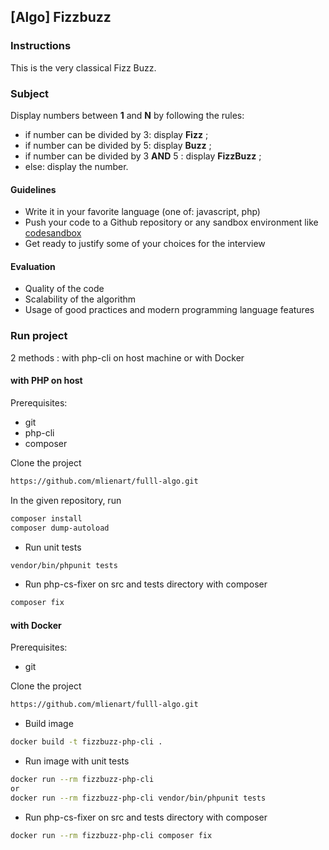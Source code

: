 ## [Algo] Fizzbuzz

### Instructions

This is the very classical Fizz Buzz.

### Subject

Display numbers between **1** and **N** by following the rules:

- if number can be divided by 3: display **Fizz** ;
- if number can be divided by 5: display **Buzz** ;
- if number can be divided by 3 **AND** 5 : display **FizzBuzz** ;
- else: display the number.

#### Guidelines

- Write it in your favorite language (one of: javascript, php)
- Push your code to a Github repository or any sandbox environment like [codesandbox](https://codesandbox.io)
- Get ready to justify some of your choices for the interview

#### Evaluation

- Quality of the code
- Scalability of the algorithm
- Usage of good practices and modern programming language features

### Run project 

2 methods : with php-cli on host machine or with Docker

#### with PHP on host


Prerequisites:
* git
* php-cli
* composer

Clone the project
```bash
https://github.com/mlienart/fulll-algo.git
```
In the given repository, run
```bash
composer install
composer dump-autoload
```
* Run unit tests
```bash
vendor/bin/phpunit tests
```
* Run php-cs-fixer on src and tests directory with composer
```bash
composer fix
```


####  with Docker

Prerequisites:
* git

Clone the project
```bash
https://github.com/mlienart/fulll-algo.git
```

* Build image
```bash
docker build -t fizzbuzz-php-cli .
```

* Run image with unit tests
```bash
docker run --rm fizzbuzz-php-cli
or
docker run --rm fizzbuzz-php-cli vendor/bin/phpunit tests
```

* Run php-cs-fixer on src and tests directory with composer
```bash
docker run --rm fizzbuzz-php-cli composer fix
```
